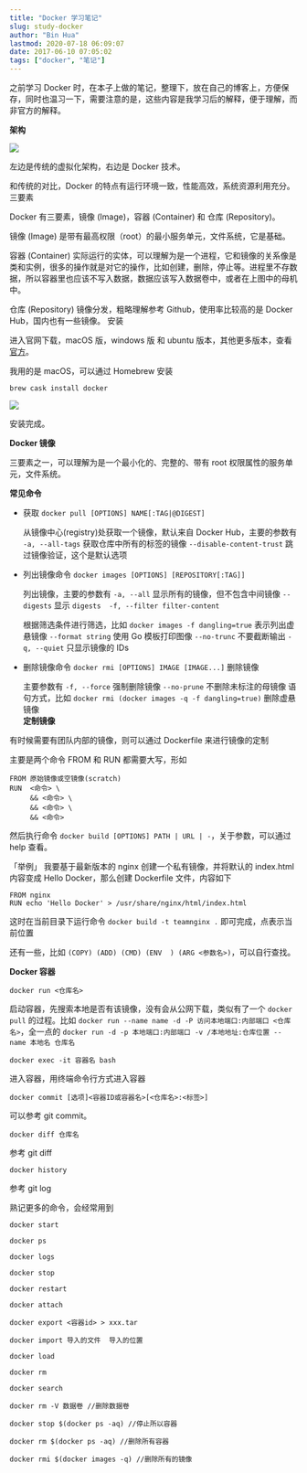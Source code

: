 ```yaml
---
title: "Docker 学习笔记"
slug: study-docker
author: "Bin Hua"
lastmod: 2020-07-18 06:09:07
date: 2017-06-10 07:05:02
tags: ["docker", "笔记"]
---
```


之前学习 Docker 时，在本子上做的笔记，整理下，放在自己的博客上，方便保存，同时也温习一下，需要注意的是，这些内容是我学习后的解释，便于理解，而非官方的解释。

**架构**

![](/imgs/study-docker-01.jpg)

左边是传统的虚拟化架构，右边是 Docker 技术。

和传统的对比，Docker 的特点有运行环境一致，性能高效，系统资源利用充分。
三要素

Docker 有三要素，镜像 (Image)，容器 (Container) 和 仓库 (Repository)。

镜像 (Image) 是带有最高权限（root）的最小服务单元，文件系统，它是基础。

容器 (Container) 实际运行的实体，可以理解为是一个进程，它和镜像的关系像是类和实例，很多的操作就是对它的操作，比如创建，删除，停止等。进程里不存数据，所以容器里也应该不写入数据，数据应该写入数据卷中，或者在上图中的母机中。

仓库 (Repository) 镜像分发，粗略理解参考 Github，使用率比较高的是 Docker Hub，国内也有一些镜像。
安装

进入官网下载，macOS 版，windows 版 和 ubuntu 版本，其他更多版本，查看[官方](https://www.docker.com/)。

我用的是 macOS，可以通过 Homebrew 安装

```
brew cask install docker
```

![](/imgs/study-docker-02.png)

安装完成。

**Docker 镜像**

三要素之一，可以理解为是一个最小化的、完整的、带有 root 权限属性的服务单元，文件系统。

**常见命令**

- 获取 `docker pull [OPTIONS] NAME[:TAG|@DIGEST]` 

    从镜像中心(registry)处获取一个镜像，默认来自 Docker Hub，主要的参数有  `-a, --all-tags`  获取仓库中所有的标签的镜像  `--disable-content-trust`  跳过镜像验证，这个是默认选项 

- 列出镜像命令 `docker images [OPTIONS] [REPOSITORY[:TAG]]` 

    列出镜像，主要的参数有  `-a, --all`  显示所有的镜像，但不包含中间镜像  `--digests`  显示 `digests  -f, --filter filter-content`  
    
    根据筛选条件进行筛选，比如 `docker images -f dangling=true` 表示列出虚悬镜像  `--format string`  使用 Go 模板打印图像  `--no-trunc` 不要截断输出  `-q, --quiet`  只显示镜像的 IDs 

- 删除镜像命令 `docker rmi [OPTIONS] IMAGE [IMAGE...]` 删除镜像

    主要参数有 `-f, --force` 强制删除镜像 `--no-prune` 不删除未标注的母镜像
    语句方式，比如 `docker rmi (docker images -q -f dangling=true)` 删除虚悬镜像   
**定制镜像**

有时候需要有团队内部的镜像，则可以通过 Dockerfile 来进行镜像的定制

主要是两个命令 FROM 和 RUN 都需要大写，形如

```
FROM 原始镜像或空镜像(scratch)
RUN  <命令> \
     && <命令> \
     && <命令> \
     && <命令>
```

然后执行命令 `docker build [OPTIONS] PATH | URL | -`，关于参数，可以通过 help 查看。

「举例」 我要基于最新版本的 nginx 创建一个私有镜像，并将默认的 index.html 内容变成 Hello Docker，那么创建 Dockerfile 文件，内容如下

```
FROM nginx
RUN echo 'Hello Docker' > /usr/share/nginx/html/index.html
```

这时在当前目录下运行命令 `docker build -t teamnginx .` 即可完成，点表示当前位置

还有一些，比如 `(COPY) (ADD) (CMD) (ENV  ) (ARG <参数名>)`，可以自行查找。

**Docker 容器**

```
docker run <仓库名>
```

启动容器，先搜索本地是否有该镜像，没有会从公网下载，类似有了一个 `docker pull` 的过程。比如 `docker run --name name -d -P 访问本地端口:内部端口 <仓库名>`，全一点的 `docker run -d -p 本地端口:内部端口 -v /本地地址:仓库位置 --name 本地名 仓库名`

```
docker exec -it 容器名 bash
```

进入容器，用终端命令行方式进入容器

```
docker commit [选项]<容器ID或容器名>[<仓库名>:<标签>]
```

可以参考 git commit。

```
docker diff 仓库名
```

参考 git diff

```
docker history
```

参考 git log

熟记更多的命令，会经常用到

```
docker start

docker ps

docker logs

docker stop

docker restart

docker attach

docker export <容器id> > xxx.tar

docker import 导入的文件  导入的位置

docker load

docker rm

docker search

docker rm -V 数据卷 //删除数据卷

docker stop $(docker ps -aq) //停止所以容器

docker rm $(docker ps -aq) //删除所有容器

docker rmi $(docker images -q) //删除所有的镜像
```